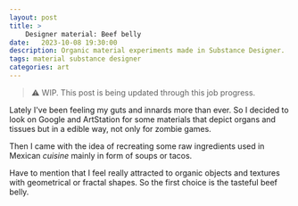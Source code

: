 ```yaml
---
layout: post
title: >
    Designer material: Beef belly
date:   2023-10-08 19:30:00
description: Organic material experiments made in Substance Designer.
tags: material substance designer
categories: art
---
```


> :warning:	
> WIP. This post is being updated through this job progress.

Lately I've been feeling my guts and innards more than ever. So I decided to look on Google and ArtStation for some materials that depict organs and tissues but in a edible way, not only for zombie games.

Then I came with the idea of recreating some raw ingredients used in Mexican *cuisine* mainly in form of soups or tacos.

Have to mention that I feel really attracted to organic objects and textures with geometrical or fractal shapes. So the first choice is the tasteful beef belly.
